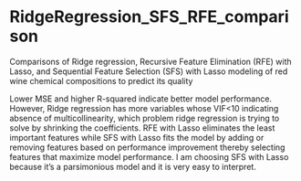 # RidgeRegression_SFS_RFE_comparison

Comparisons of Ridge regression, Recursive Feature Elimination (RFE) with Lasso, and Sequential Feature Selection (SFS) with Lasso modeling of red wine chemical compositions to predict its quality

Lower MSE and higher R-squared indicate better model performance. However, Ridge regression has more variables whose VIF<10 indicating absence of multicollinearity, which problem ridge regression is trying to solve by shrinking the coefficients. RFE with Lasso eliminates the least important features while SFS with Lasso fits the model by adding or removing features based on performance improvement thereby selecting features that maximize model performance. I am choosing SFS with Lasso because it’s a parsimonious model and it is very easy to interpret. 
